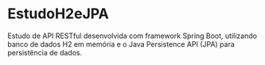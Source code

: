 # EstudoH2eJPA
Estudo de API RESTful desenvolvida com framework Spring Boot, utilizando banco de dados H2 em memória e o Java Persistence API (JPA) para persistência de dados.
